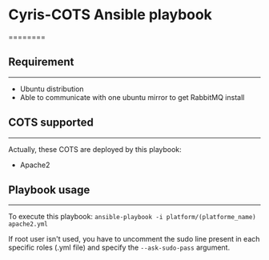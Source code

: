 # Cyris-COTS Ansible playbook
========

## Requirement
-------

 - Ubuntu distribution
 - Able to communicate with one ubuntu mirror to get RabbitMQ install

## COTS supported
-------

Actually, these COTS are deployed by this playbook:
 - Apache2

## Playbook usage
-------

To execute this playbook:
``ansible-playbook -i platform/(platforme_name) apache2.yml``

If root user isn't used, you have to uncomment the sudo line present in each specific roles (.yml file) and specify the ``--ask-sudo-pass`` argument.

